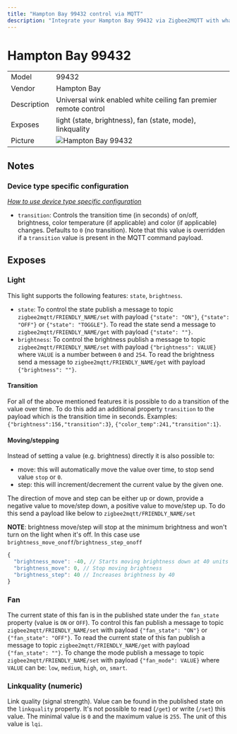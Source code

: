 ```yaml
---
title: "Hampton Bay 99432 control via MQTT"
description: "Integrate your Hampton Bay 99432 via Zigbee2MQTT with whatever smart home infrastructure you are using without the vendors bridge or gateway."
---
```


<!-- !!!! -->
<!-- ATTENTION: This file is auto-generated through docgen! -->
<!-- You can only edit the "## Notes"-Section. -->
<!-- !!!! -->

# Hampton Bay 99432

|     |     |
|-----|-----|
| Model | 99432  |
| Vendor  | Hampton Bay  |
| Description | Universal wink enabled white ceiling fan premier remote control |
| Exposes | light (state, brightness), fan (state, mode), linkquality |
| Picture | ![Hampton Bay 99432](https://psi-4ward.github.io/zigbee2mqtt.io/images/devices/99432.jpg) |


## Notes

### Device type specific configuration
*[How to use device type specific configuration](../../guide/configuration/#device-specific-configuration)*

* `transition`: Controls the transition time (in seconds) of on/off, brightness,
color temperature (if applicable) and color (if applicable) changes. Defaults to `0` (no transition).
Note that this value is overridden if a `transition` value is present in the MQTT command payload.



## Exposes

### Light 
This light supports the following features: `state`, `brightness`.
- `state`: To control the state publish a message to topic `zigbee2mqtt/FRIENDLY_NAME/set` with payload `{"state": "ON"}`, `{"state": "OFF"}` or `{"state": "TOGGLE"}`. To read the state send a message to `zigbee2mqtt/FRIENDLY_NAME/get` with payload `{"state": ""}`.
- `brightness`: To control the brightness publish a message to topic `zigbee2mqtt/FRIENDLY_NAME/set` with payload `{"brightness": VALUE}` where `VALUE` is a number between `0` and `254`. To read the brightness send a message to `zigbee2mqtt/FRIENDLY_NAME/get` with payload `{"brightness": ""}`.

#### Transition
For all of the above mentioned features it is possible to do a transition of the value over time. To do this add an additional property `transition` to the payload which is the transition time in seconds.
Examples: `{"brightness":156,"transition":3}`, `{"color_temp":241,"transition":1}`.

#### Moving/stepping
Instead of setting a value (e.g. brightness) directly it is also possible to:
- move: this will automatically move the value over time, to stop send value `stop` or `0`.
- step: this will increment/decrement the current value by the given one.

The direction of move and step can be either up or down, provide a negative value to move/step down, a positive value to move/step up.
To do this send a payload like below to `zigbee2mqtt/FRIENDLY_NAME/set`

**NOTE**: brightness move/step will stop at the minimum brightness and won't turn on the light when it's off. In this case use `brightness_move_onoff`/`brightness_step_onoff`
````js
{
  "brightness_move": -40, // Starts moving brightness down at 40 units per second
  "brightness_move": 0, // Stop moving brightness
  "brightness_step": 40 // Increases brightness by 40
}
````

### Fan 
The current state of this fan is in the published state under the `fan_state` property (value is `ON` or `OFF`).
To control this fan publish a message to topic `zigbee2mqtt/FRIENDLY_NAME/set` with payload `{"fan_state": "ON"}` or `{"fan_state": "OFF"}`.
To read the current state of this fan publish a message to topic `zigbee2mqtt/FRIENDLY_NAME/get` with payload `{"fan_state": ""}`.
To change the mode publish a message to topic `zigbee2mqtt/FRIENDLY_NAME/set` with payload `{"fan_mode": VALUE}` where `VALUE` can be: `low`, `medium`, `high`, `on`, `smart`.

### Linkquality (numeric)
Link quality (signal strength).
Value can be found in the published state on the `linkquality` property.
It's not possible to read (`/get`) or write (`/set`) this value.
The minimal value is `0` and the maximum value is `255`.
The unit of this value is `lqi`.

